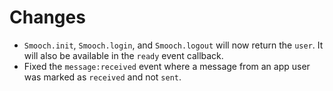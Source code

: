 # Changes
- `Smooch.init`, `Smooch.login`, and `Smooch.logout` will now return the `user`. It will also be available in the `ready` event callback.
- Fixed the `message:received` event where a message from an app user was marked as `received` and not `sent`.
